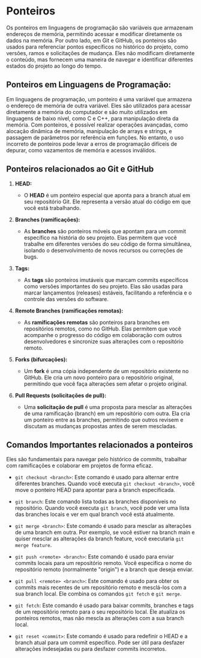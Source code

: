 # Ponteiros

Os ponteiros em linguagens de programação são variáveis que armazenam endereços de memória, permitindo acessar e modificar diretamente os dados na memória. Por outro lado, em Git e GitHub, os ponteiros são usados para referenciar pontos específicos no histórico do projeto, como versões, ramos e solicitações de mudança. Eles não modificam diretamente o conteúdo, mas fornecem uma maneira de navegar e identificar diferentes estados do projeto ao longo do tempo.

## Ponteiros em Linguagens de Programação:

Em linguagens de programação, um ponteiro é uma variável que armazena o endereço de memória de outra variável. Eles são utilizados para acessar diretamente a memória do computador e são muito utilizados em linguagens de baixo nível, como C e C++, para manipulação direta da memória. Com ponteiros, é possível realizar operações avançadas, como alocação dinâmica de memória, manipulação de arrays e strings, e passagem de parâmetros por referência em funções. No entanto, o uso incorreto de ponteiros pode levar a erros de programação difíceis de depurar, como vazamentos de memória e acessos inválidos.

## Ponteiros relacionados ao Git e GitHub

1. **HEAD:**
   - O **HEAD** é um ponteiro especial que aponta para a branch atual em seu repositório Git. Ele representa a versão atual do código em que você está trabalhando.

2. **Branches (ramificações):**
   - As **branches** são ponteiros móveis que apontam para um commit específico na história do seu projeto. Elas permitem que você trabalhe em diferentes versões do seu código de forma simultânea, isolando o desenvolvimento de novos recursos ou correções de bugs.

3. **Tags:**
   - As **tags** são ponteiros imutáveis que marcam commits específicos como versões importantes do seu projeto. Elas são usadas para marcar lançamentos (releases) estáveis, facilitando a referência e o controle das versões do software.

4. **Remote Branches (ramificações remotas):**
   - As **ramificações remotas** são ponteiros para branches em repositórios remotos, como no GitHub. Elas permitem que você acompanhe o progresso do código em colaboração com outros desenvolvedores e sincronize suas alterações com o repositório remoto.

5. **Forks (bifurcações):**
   - Um **fork** é uma cópia independente de um repositório existente no GitHub. Ele cria um novo ponteiro para o repositório original, permitindo que você faça alterações sem afetar o projeto original.

6. **Pull Requests (solicitações de pull):**
   - Uma **solicitação de pull** é uma proposta para mesclar as alterações de uma ramificação (branch) em um repositório com outra. Ela cria um ponteiro entre as branches, permitindo que outros revisem e discutam as mudanças propostas antes de serem mescladas.

## Comandos Importantes relacionados a ponteiros

 Eles são fundamentais para navegar pelo histórico de commits, trabalhar com ramificações e colaborar em projetos de forma eficaz.

 - `git checkout <branch>`: Este comando é usado para alternar entre diferentes branches. Quando você executa `git checkout <branch>`, você move o ponteiro HEAD para apontar para a branch especificada.

- `git branch`: Este comando lista todas as branches disponíveis no repositório. Quando você executa `git branch`, você pode ver uma lista das branches locais e ver em qual branch você está atualmente.

- `git merge <branch>`: Este comando é usado para mesclar as alterações de uma branch em outra. Por exemplo, se você estiver na branch main e quiser mesclar as alterações da branch feature, você executaria `git merge feature`.

- `git push <remote> <branch>`: Este comando é usado para enviar commits locais para um repositório remoto. Você especifica o nome do repositório remoto (normalmente "origin") e a branch que deseja enviar.

- `git pull <remote> <branch>`: Este comando é usado para obter os commits mais recentes de um repositório remoto e mesclá-los com a sua branch local. Ele combina os comandos `git fetch` e `git merge`.

- `git fetch`: Este comando é usado para baixar commits, branches e tags de um repositório remoto para o seu repositório local. Ele atualiza os ponteiros remotos, mas não mescla as alterações com a sua branch local.

- `git reset <commit>`: Este comando é usado para redefinir o HEAD e a branch atual para um commit específico. Pode ser útil para desfazer alterações indesejadas ou para desfazer commits incorretos.
